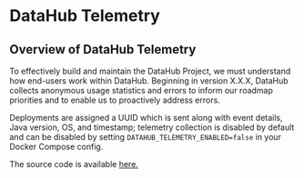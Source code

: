 # DataHub Telemetry

## Overview of DataHub Telemetry

To effectively build and maintain the DataHub Project, we must understand how end-users work within DataHub. Beginning in version X.X.X, DataHub collects anonymous usage statistics and errors to inform our roadmap priorities and to enable us to proactively address errors.

Deployments are assigned a UUID which is sent along with event details, Java version, OS, and timestamp; telemetry collection is disabled by default and can be disabled by setting `DATAHUB_TELEMETRY_ENABLED=false` in your Docker Compose config.


The source code is available [here.](../../metadata-service/factories/src/main/java/com/linkedin/gms/factory/telemetry/TelemetryUtils.java)